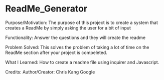 # ReadMe_Generator


Purpose/Motivation: The purpose of this project is to create a system that creates a ReadMe by simply asking the user for a bit of input

Functionality: Answer the questions and they will create the readme

Problem Solved: This solves the problem of taking a lot of time on the ReadMe section after your project is compeleted.

What I Learned: How to create a readme file using inquirer and Javascript.

Credits:
Author/Creator: Chris Kang
Google
